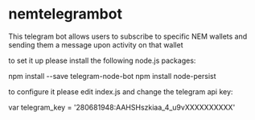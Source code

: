 # nemtelegrambot
This telegram bot allows users to subscribe to specific NEM wallets and sending them a message upon activity on that wallet

to set it up please install the following node.js packages:

npm install --save telegram-node-bot
npm install node-persist

to configure it please edit index.js and change the telegram api key:

var telegram_key = '280681948:AAHSHszkiaa_4_u9vXXXXXXXXXX'

